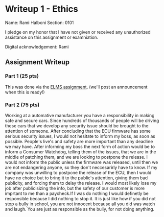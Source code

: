 # Writeup 1 - Ethics

Name: Rami Halboni
Section: 0101

I pledge on my honor that I have not given or received any unauthorized assistance on this assignment or examniation.

Digital acknowledgement: Rami

## Assignment Writeup

### Part 1 (25 pts)

This was done via the [ELMS assignment](). (we'll post an announcement when this is ready!)

### Part 2 (75 pts)

Working at a automative manufacturer you have a responsibility in making safe and secure cars. Since hundreds of thousands of people will be driving these cars that we develop any security issue should be brought to the attention of someone. After concluding that the ECU firmware has some serious security issues, I would not hesitate to inform my boss, as soon as possible. People's live's and safety are more important than any deadline we may have. After informing my boss the next form of action would be to inform a Consumer Watchdog, telling them of the issues, that we are in the middle of patching them, and we are looking to postpone the release. I would not inform the public unless the firmware was released, until then we are not endangering anyone, so they don't neccesarirly have to know. If my company was unwilling to postpone the release of the ECU, then I would have no choice but to bring it to the public's attention, giving them bad publicity, and forcing them to delay the release. I would most likely lose my job after publicisizing the info, but the safety of our customer is more imprtant to me than a paycheck.If I was do nothing I would definetly be responsible because I did nothing to stop it. It is just like how if you did not stop a bully in school, you are not innocent because all you did was watch and laugh. You are just as responsible as the bully, for not doing anything.
